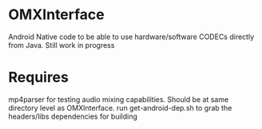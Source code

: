 OMXInterface
============

Android Native code to be able to use hardware/software CODECs directly from Java.  Still work in progress

Requires
========

mp4parser for testing audio mixing capabilities.  Should be at same directory level as OMXInterface.
run get-android-dep.sh to grab the headers/libs dependencies for building
